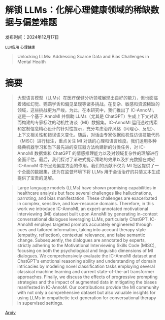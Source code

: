 # 解锁 LLMs：化解心理健康领域的稀缺数据与偏差难题

发布时间：2024年12月17日

`LLM应用` `心理健康`

> Unlocking LLMs: Addressing Scarce Data and Bias Challenges in Mental Health

# 摘要

> 大型语言模型（LLMs）在医疗保健分析领域展现出良好的能力，但也面临着诸如幻觉、鹦鹉学舌和偏见呈现等诸多挑战。在复杂、敏感和资源稀缺的领域，这些挑战更为严峻。为此，在本研究中，我们推出了 IC-AnnoMI，这是一个基于 AnnoMI 并借助 LLMs（尤其是 ChatGPT）生成上下文对话而构建的专家标注的动机性访谈（MI）数据集。IC-AnnoMI 运用通过线索和定制信息精心设计的针对性提示，充分考虑治疗风格（同理心、反思）、上下文相关性和错误语义变化。随后，对话由专家依据动机性访谈技能代码（MISC）进行标注，重点关注 MI 对话的心理和语言维度。我们运用多种经典机器学习和当下最先进的变压器方法构建新的分类任务，对 IC-AnnoMI 数据集和 ChatGPT 的情感推理能力以及对领域复杂性的理解进行全面评估。最后，我们探讨了渐进式提示策略的效果以及扩充数据在减轻 IC-AnnoM 中所呈现偏差方面的作用。我们的贡献不仅为 MI 社区提供了一个全面的数据集，还为在监督环境下将 LLMs 用于会话治疗的共情文本生成提供了宝贵的见解。

> Large language models (LLMs) have shown promising capabilities in healthcare analysis but face several challenges like hallucinations, parroting, and bias manifestation. These challenges are exacerbated in complex, sensitive, and low-resource domains. Therefore, in this work we introduce IC-AnnoMI, an expert-annotated motivational interviewing (MI) dataset built upon AnnoMI by generating in-context conversational dialogues leveraging LLMs, particularly ChatGPT. IC-AnnoMI employs targeted prompts accurately engineered through cues and tailored information, taking into account therapy style (empathy, reflection), contextual relevance, and false semantic change. Subsequently, the dialogues are annotated by experts, strictly adhering to the Motivational Interviewing Skills Code (MISC), focusing on both the psychological and linguistic dimensions of MI dialogues. We comprehensively evaluate the IC-AnnoMI dataset and ChatGPT's emotional reasoning ability and understanding of domain intricacies by modeling novel classification tasks employing several classical machine learning and current state-of-the-art transformer approaches. Finally, we discuss the effects of progressive prompting strategies and the impact of augmented data in mitigating the biases manifested in IC-AnnoM. Our contributions provide the MI community with not only a comprehensive dataset but also valuable insights for using LLMs in empathetic text generation for conversational therapy in supervised settings.

[Arxiv](https://arxiv.org/abs/2412.12981)